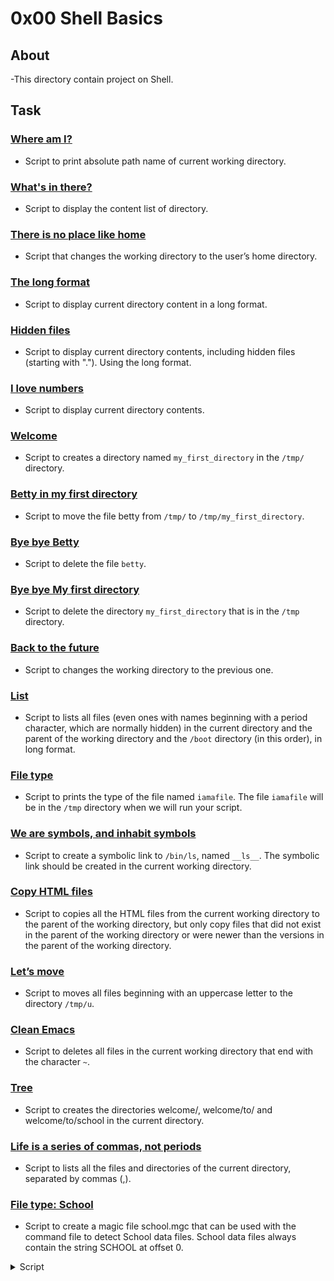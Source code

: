 
# 0x00 Shell Basics

## About
 -This directory contain project on Shell.


## Task


### [Where am I?](./0-current_working_directory)

 - Script to print absolute path name of current working directory. 



### [What's in there?](./1-listit)

 - Script to display the content list of directory.



### [There is no place like home](./2-bring_me_home)

 - Script that changes the working directory to the user’s home directory.



### [The long format](./3-listfiles)

 - Script to display current directory content in a long format.



### [Hidden files](./4-listmorefiles)

 - Script to display current directory contents, including hidden files (starting with "."). Using the long format.



### [I love numbers](./5-listfilesdigitonly)

 - Script to display current directory contents.



### [Welcome](./6-firstdirectory)

 - Script to creates a directory named ``` my_first_directory ``` in the ``` /tmp/ ``` directory.



### [Betty in my first directory](./7-movethatfile)

 - Script to move the file betty from ``` /tmp/ ``` to ``` /tmp/my_first_directory ```.



### [Bye bye Betty](./8-firstdelete)

 - Script to delete the file ``` betty ```.



### [Bye bye My first directory](./9-firstdirdeletion)

 - Script to delete the directory ``` my_first_directory ``` that is in the ``` /tmp ``` directory.



### [Back to the future](./10-back)

 - Script to changes the working directory to the previous one.



### [List](./11-lists)

 - Script to lists all files (even ones with names beginning with a period character, which are normally hidden) in the current directory and the parent of the working directory and the ``` /boot ``` directory (in this order), in long format.



### [File type](./12-file_type)

 - Script to prints the type of the file named ``` iamafile ```. The file ``` iamafile ``` will be in the ``` /tmp ``` directory when we will run your script.



### [We are symbols, and inhabit symbols](./13-symbolic_link)

 - Script to create a symbolic link to ``` /bin/ls ```, named ``` __ls__ ```. The symbolic link should be created in the current working directory.



### [Copy HTML files](./14-copy_html)

 - Script to copies all the HTML files from the current working directory to the parent of the working directory, but only copy files that did not exist in the parent of the working directory or were newer than the versions in the parent of the working directory.
 
### [Let’s move](./100-lets_move)
 
  - Script to moves all files beginning with an uppercase letter to the directory ``` /tmp/u ```.
 
### [Clean Emacs](./101-clean_emacs)

 - Script to deletes all files in the current working directory that end with the character ``` ~ ```.

### [Tree](./102-tree)

  - Script to creates the directories welcome/, welcome/to/ and welcome/to/school in the current directory.

### [Life is a series of commas, not periods](./103-commas)

 - Script to lists all the files and directories of the current directory, separated by commas (,).
 
### [File type: School](./school.mgc)

  - Script to create a magic file school.mgc that can be used with the command file to detect School data files. School data files always contain the string SCHOOL at offset 0.  
  
<details><summary>Script</summary>

<p>

  ```
  
  create a file "school".
  open the file and write the script
  "0 string SCHOOL school data
  !:mime School"
  inside it.
  save and close the file.
  compile the file to magic using the command
  "
  file -C -m school
  "
  the file school will be compile to 
  "school.mgc" :+1:
  
  ```
  
</p>
</details>
